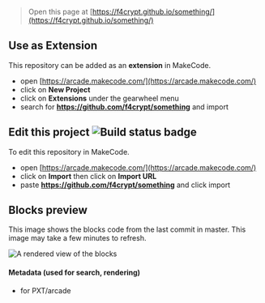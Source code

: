  


> Open this page at [https://f4crypt.github.io/something/](https://f4crypt.github.io/something/)

## Use as Extension

This repository can be added as an **extension** in MakeCode.

* open [https://arcade.makecode.com/](https://arcade.makecode.com/)
* click on **New Project**
* click on **Extensions** under the gearwheel menu
* search for **https://github.com/f4crypt/something** and import

## Edit this project ![Build status badge](https://github.com/f4crypt/something/workflows/MakeCode/badge.svg)

To edit this repository in MakeCode.

* open [https://arcade.makecode.com/](https://arcade.makecode.com/)
* click on **Import** then click on **Import URL**
* paste **https://github.com/f4crypt/something** and click import

## Blocks preview

This image shows the blocks code from the last commit in master.
This image may take a few minutes to refresh.

![A rendered view of the blocks](https://github.com/f4crypt/something/raw/master/.github/makecode/blocks.png)

#### Metadata (used for search, rendering)

* for PXT/arcade
<script src="https://makecode.com/gh-pages-embed.js"></script><script>makeCodeRender("{{ site.makecode.home_url }}", "{{ site.github.owner_name }}/{{ site.github.repository_name }}");</script>

